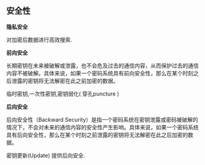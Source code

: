 

## 安全性

**隐私安全**

对加密后数据进行高效搜索.



**前向安全**

长期密钥在未来被破解或泄露，也不会危及过去的通信内容，从而保护过去的通信内容不被破解。具体来说，如果一个密码系统具有前向安全性，那么在某个时刻之后泄露的密钥将无法解密在此之前加密的数据。

临时密钥,一次性密钥,密钥弱化( 穿孔puncture )



**后向安全**

后向安全性（Backward Security）是指一个密码系统在密钥泄露或密码被破解的情况下，不会对未来的通信内容的安全性产生影响。具体来说，如果一个密码系统具有后向安全性，那么在某个时刻之前泄露的密钥将无法解密在此之后加密的数据。



密钥更新(Update) 提供后向安全.


